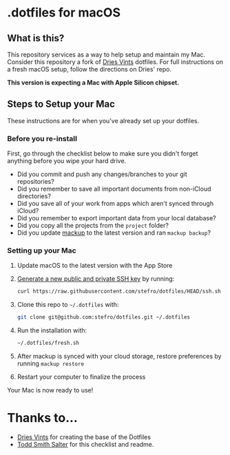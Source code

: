 # .dotfiles for macOS

## What is this?

This repository services as a way to help setup and maintain my Mac. Consider this repository a fork of [Dries Vints](https://github.com/driesvints/dotfiles) dotfiles. For full instructions on a fresh macOS setup, follow the directions on Dries' repo.

**This version is expecting a Mac with Apple Silicon chipset.**

## Steps to Setup your Mac

These instructions are for when you've already set up your dotfiles.

### Before you re-install

First, go through the checklist below to make sure you didn't forget anything before you wipe your hard drive.

- Did you commit and push any changes/branches to your git repositories?
- Did you remember to save all important documents from non-iCloud directories?
- Did you save all of your work from apps which aren't synced through iCloud?
- Did you remember to export important data from your local database?
- Did you copy all the projects from the `project` folder?
- Did you update [mackup](https://github.com/lra/mackup) to the latest version and ran `mackup backup`?

### Setting up your Mac

1. Update macOS to the latest version with the App Store
2. [Generate a new public and private SSH key](https://docs.github.com/en/github/authenticating-to-github/generating-a-new-ssh-key-and-adding-it-to-the-ssh-agent) by running:

   ```zsh
   curl https://raw.githubusercontent.com/stefro/dotfiles/HEAD/ssh.sh | sh -s "<your-email-address>"
   ```

3. Clone this repo to `~/.dotfiles` with:

   ```zsh
   git clone git@github.com:stefro/dotfiles.git ~/.dotfiles
   ```

4. Run the installation with:

   ```zsh
   ~/.dotfiles/fresh.sh
   ```

5. After mackup is synced with your cloud storage, restore preferences by running `mackup restore`
6. Restart your computer to finalize the process

Your Mac is now ready to use!

# Thanks to...
- [Dries Vints](https://github.com/driesvints/dotfiles) for creating the base of the Dotfiles
- [Todd Smith Salter](https://github.com/ToddSmithSalter/dotfiles) for this checklist and readme.